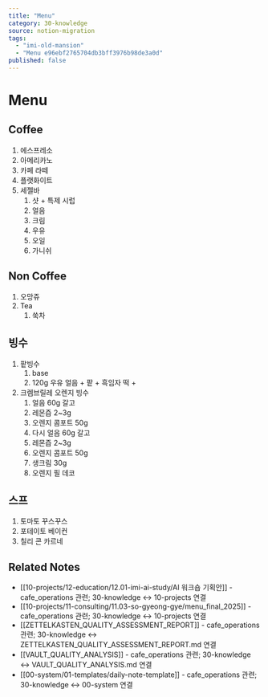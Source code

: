 ```yaml
---
title: "Menu"
category: 30-knowledge
source: notion-migration
tags:
  - "imi-old-mansion"
  - "Menu e96ebf2765704db3bff3976b98de3a0d"
published: false
---
```


# Menu

## Coffee

1. 에스프레소
2. 아메리카노
3. 카페 라떼
4. 플랫화이트
5. 세젤바
   1. 샷 + 특제 시럽
   2. 얼음
   3. 크림
   4. 우유
   5. 오일
   6. 가니쉬

## Non Coffee

1. 오망쥬
2. Tea
   1. 쑥차

## 빙수

1. 팥빙수
   1. base
   2. 120g 우유 얼음 + 팥 + 흑임자 떡 +
2. 크렘브릴레 오렌지 빙수
   1. 얼음 60g 갈고
   2. 레몬즙 2~3g
   3. 오렌지 콤포트 50g
   4. 다시 얼음 60g 갈고
   5. 레몬즙 2~3g
   6. 오렌지 콤포트 50g
   7. 생크림 30g
   8. 오렌지 필 데코

## 스프

1. 토마토 꾸스꾸스
2. 포테이토 베이컨
3. 칠리 콘 카르네

## Related Notes

- [[10-projects/12-education/12.01-imi-ai-study/AI 워크숍 기획안]] - cafe_operations 관련; 30-knowledge ↔ 10-projects 연결
- [[10-projects/11-consulting/11.03-so-gyeong-gye/menu_final_2025]] - cafe_operations 관련; 30-knowledge ↔ 10-projects 연결
- [[ZETTELKASTEN_QUALITY_ASSESSMENT_REPORT]] - cafe_operations 관련; 30-knowledge ↔ ZETTELKASTEN_QUALITY_ASSESSMENT_REPORT.md 연결
- [[VAULT_QUALITY_ANALYSIS]] - cafe_operations 관련; 30-knowledge ↔ VAULT_QUALITY_ANALYSIS.md 연결
- [[00-system/01-templates/daily-note-template]] - cafe_operations 관련; 30-knowledge ↔ 00-system 연결
